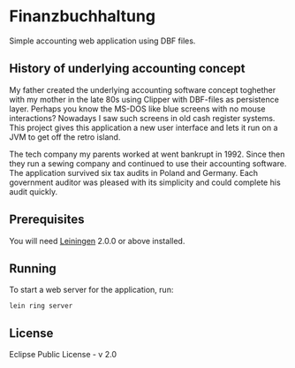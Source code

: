 # Finanzbuchhaltung

Simple accounting web application using DBF files.

## History of underlying accounting concept

My father created the underlying accounting software concept toghether with my mother in the late 80s using Clipper with DBF-files as persistence layer. Perhaps you know the MS-DOS like blue screens with no mouse interactions? Nowadays I saw such screens in old cash register systems. This project gives this application a new user interface and lets it run on a JVM to get off the retro island.

The tech company my parents worked at went bankrupt in 1992. Since then they run a sewing company and continued to use their accounting software. The application survived six tax audits in Poland and Germany. Each government auditor was pleased with its simplicity and could complete his audit quickly.

## Prerequisites

You will need [Leiningen][] 2.0.0 or above installed.

[leiningen]: https://github.com/technomancy/leiningen

## Running

To start a web server for the application, run:

    lein ring server

## License

Eclipse Public License - v 2.0
